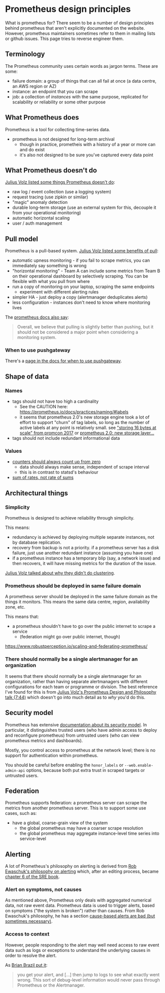 # Prometheus design principles

What is prometheus for?  There seem to be a number of design
principles behind prometheus that aren't explicitly documented on the
website.  However, prometheus maintainers sometimes refer to them in
mailing lists or github issues.  This page tries to reverse engineer
them.

## Terminology

The Prometheus community uses certain words as jargon terms.  These
are some:

  * failure domain: a group of things that can all fail at once (a
    data centre, an AWS region or AZ)
  * instance: an endpoint that you can scrape
  * job: a collection of *instances* with the same purpose, replicated
    for scalability or reliability or some other purpose

## What Prometheus does

Prometheus is a tool for collecting time-series data.

  * prometheus is not designed for long-term archival
      * though in practice, prometheis with a history of a year or
        more can and do exist
      * it's also not designed to be sure you've captured every data
        point

## What Prometheus doesn't do

[Julius Volz listed some things Prometheus doesn't do](https://youtu.be/QgJbxCWRZ1s?t=9m28s):

  * raw log / event collection (use a logging system)
  * request tracing (use zipkin or similar)
  * "magic" anomaly detection
  * durable long-term storage (use an external system for this,
    decouple it from your operational monitoring)
  * automatic horizontal scaling
  * user / auth management

## Pull model

Prometheus is a pull-based system.
[Julius Volz listed some benefits of pull](https://youtu.be/QgJbxCWRZ1s?t=17m55s):

  * automatic upness monitoring - if you fail to scrape metrics, you
    can immediately say something is wrong
  * "horizontal monitoring" - Team A can include some metrics from
    Team B on their operational dashboard by selectively scraping.
    You can be flexible with what you pull from where
  * run a copy of monitoring on your laptop, scraping the same endpoints
      * experiment with different alerting rules
  * simpler HA - just deploy a copy (alertmanager deduplicates alerts)
  * less configuration - instances don't need to know where monitoring
    lives

The
[prometheus docs also say](https://prometheus.io/docs/introduction/faq/#why-do-you-pull-rather-than-push?):

> Overall, we believe that pulling is slightly better than pushing,
> but it should not be considered a major point when considering a
> monitoring system.

### When to use pushgateway

There's a
[page in the docs for when to use pushgateway](https://prometheus.io/docs/practices/pushing/).

## Shape of data

### Names

  * tags should not have too high a cardinality
      * See the CAUTION here: https://prometheus.io/docs/practices/naming/#labels
      * it seems that prometheus 2.0's new storage engine took a lot
      of effort to support "churn" of tag labels, so long as the
      number of active labels at any point is relatively small. see
      ["storing 16 bytes at scale" from promcon 2017](https://promcon.io/2017-munich/talks/storing-16-bytes-at-scale/)
      or
      [prometheus 2.0: new storage layer...](https://coreos.com/blog/prometheus-2.0-storage-layer-optimization)
  * tags should not include redundant informational data

### Values

  * [counters should always count up from zero](https://www.robustperception.io/how-does-a-prometheus-counter-work/)
      * data should always make sense, independent of scrape interval
      * this is in contrast to statsd's behaviour
  * [sum of rates, not rate of sums](https://www.robustperception.io/rate-then-sum-never-sum-then-rate/)

## Architectural things ##

### Simplicity ###

Prometheus is designed to achieve reliability through simplicity.

This means:
  * redundancy is achieved by deploying multiple separate instances,
    not by database replication.
  * recovery from backup is not a priority.  if a prometheus server
    has a disk failure, just use another redundant instance (assuming
    you have one)
  * if a prometheus instance has a temporary blip (say, a network
    issue) and then recovers, it will have missing metrics for the
    duration of the issue.
    
[Julius Volz talked about why they didn't do clustering](https://youtu.be/QgJbxCWRZ1s?t=26m40s).

### Prometheus should be deployed in same failure domain ###

A prometheus server should be deployed in the same failure domain as
the things it monitors.  This means the same data centre, region,
availability zone, etc.

This means that:

  * a prometheus shouldn't have to go over the public internet to
    scrape a service
      * (federation might go over public internet, though)
      
https://www.robustperception.io/scaling-and-federating-prometheus/

### There should normally be a single alertmanager for an organization ###

It seems that there should normally be a single alertmanager for an
organization, rather than having separate alertmanagers with different
configurations for each team or programme or division.  The best
reference I've found for this is from
[Julius Volz's Prometheus Design and Philosophy talk (7:44)](https://youtu.be/QgJbxCWRZ1s?t=7m43s)
which doesn't go into much detail as to *why* you'd do this.

## Security model

Prometheus has extensive
[documentation about its security model](https://prometheus.io/docs/operating/security/).
In particular, it distinguishes trusted users (who have admin access
to deploy and reconfigure prometheus) from untrusted users (who can
view prometheus metrics and dashboards).

Mostly, you control access to prometheus at the network level; there
is no support for authentication within prometheus.

You should be careful before enabling the `honor_labels` or
`--web.enable-admin-api` options, because both put extra trust in
scraped targets or untrusted users.

## Federation

Prometheus supports federation: a prometheus server can scrape the
metrics from another prometheus server.  This is to support some use
cases, such as:

  * have a global, coarse-grain view of the system
      * the global prometheus may have a coarser scrape resolution
      * the global prometheus may aggregate instance-level time series
        into service-level

## Alerting

A lot of Prometheus's philosophy on alerting is derived from
[Rob Ewaschuk's philosophy on alerting](https://docs.google.com/document/d/199PqyG3UsyXlwieHaqbGiWVa8eMWi8zzAn0YfcApr8Q/edit#)
which, after an editing process, became
[chapter 6 of the SRE book](https://landing.google.com/sre/book/chapters/monitoring-distributed-systems.html).

### Alert on symptoms, not causes

As mentioned above, Prometheus only deals with aggregated numerical
data, not raw event data.  Prometheus data is used to trigger alerts,
based on symptoms ("the system is broken") rather than causes.  From
Rob Ewaschuk's philosophy, he has a section
[cause-based alerts are bad (but sometimes necessary)](https://docs.google.com/document/d/199PqyG3UsyXlwieHaqbGiWVa8eMWi8zzAn0YfcApr8Q/edit#heading=h.6ammb5h32uqq).

### Access to context

However, people responding to the alert may well need access to raw
event data such as logs or exceptions to understand the underlying
causes in order to resolve the alert.

As [Brian Brazil put it](https://groups.google.com/forum/m/#!topic/prometheus-users/JZigzNa48QM):

> you get your alert, and [...] then jump to logs to see what exactly went wrong. This sort of debug-level information would never pass through Prometheus or the Alertmanager.

